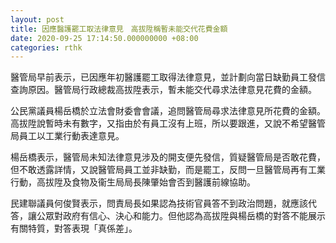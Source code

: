```yaml
---
layout: post
title: 因應醫護罷工取法律意見　高拔陞稱暫未能交代花費金額
date: 2020-09-25 17:14:50.000000000 +08:00
categories: rthk
---
```


醫管局早前表示，已因應年初醫護罷工取得法律意見，並計劃向當日缺勤員工發信查詢原因。醫管局行政總裁高拔陞表示，暫未能交代尋求法律意見花費的金額。

公民黨議員楊岳橋於立法會財委會會議，追問醫管局尋求法律意見所花費的金額。高拔陞說暫時未有數字，又指由於有員工沒有上班，所以要跟進，又說不希望醫管局員工以工業行動表達意見。

楊岳橋表示，醫管局未知法律意見涉及的開支便先發信，質疑醫管局是否敢花費，但不敢透露詳情，又說醫管局員工並非缺勤，而是罷工，反問一旦醫管局再有工業行動，高拔陞及食物及衞生局局長陳肇始會否到醫護前線協助。

民建聯議員何俊賢表示，問責局長如果認為技術官員答不到政治問題，就應該代答，讓公眾對政府有信心、決心和能力。但他認為高拔陞與楊岳橋的對答不能展示有關特質，對答表現「真係差」。
